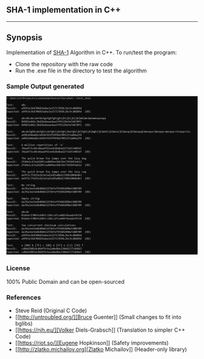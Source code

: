 ## SHA-1 implementation in C++
------


## Synopsis

Implementation of [SHA-1](https://en.wikipedia.org/wiki/SHA-1) Algorithm in C++. To run/test the program:

- Clone the repository with the raw code
- Run the .exe file in the directory to test the algorithm

### Sample Output generated

![alt text](CSOE_SHA_Output.png)

### License

100% Public Domain and can be open-sourced

### References

- Steve Reid (Original C Code)
- [[http://untroubled.org/][Bruce Guenter]] (Small changes to fit into bglibs)
- [[https://njh.eu/][Volker Diels-Grabsch]] (Translation to simpler C++ Code)
- [[https://riot.so/][Eugene Hopkinson]] (Safety improvements)
- [[http://zlatko.michailov.org][Zlatko Michailov]] (Header-only library)
